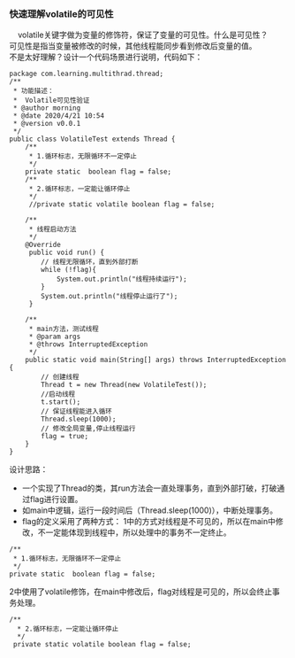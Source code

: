### 快速理解volatile的可见性

&nbsp;&nbsp;&nbsp;&nbsp;volatile关键字做为变量的修饰符，保证了变量的可见性。什么是可见性？<br/>
可见性是指当变量被修改的时候，其他线程能同步看到修改后变量的值。<br/>
不是太好理解？设计一个代码场景进行说明，代码如下：
~~~
package com.learning.multithrad.thread;
/**
 * 功能描述：
 *  Volatile可见性验证
 * @author morning
 * @date 2020/4/21 10:54
 * @version v0.0.1
 */
public class VolatileTest extends Thread {
    /**
     * 1.循环标志，无限循环不一定停止
     */
    private static  boolean flag = false;
    /**
     * 2.循环标志，一定能让循环停止
     */
     //private static volatile boolean flag = false;

    /**
     * 线程启动方法
     */
    @Override
     public void run() {
        // 线程无限循环，直到外部打断
        while (!flag){
            System.out.println("线程持续运行");
        }
        System.out.println("线程停止运行了");
     }

    /**
     * main方法，测试线程
     * @param args
     * @throws InterruptedException
     */
    public static void main(String[] args) throws InterruptedException {
        // 创建线程
        Thread t = new Thread(new VolatileTest());
        //启动线程
        t.start();
        // 保证线程能进入循环
        Thread.sleep(1000);
        // 修改全局变量,停止线程运行
        flag = true;
    }
}
~~~

设计思路：
 - 一个实现了Thread的类，其run方法会一直处理事务，直到外部打破，打破通过flag进行设置。
 - 如main中逻辑，运行一段时间后（Thread.sleep(1000)），中断处理事务。
 - flag的定义采用了两种方式：
 1中的方式对线程是不可见的，所以在main中修改，不一定能体现到线程中，所以处理中的事务不一定终止。
  ~~~
  /**
   * 1.循环标志，无限循环不一定停止
   */
  private static  boolean flag = false;
  ~~~
 2中使用了volatile修饰，在main中修改后，flag对线程是可见的，所以会终止事务处理。
  ```
  /**
    * 2.循环标志，一定能让循环停止
    */
   private static volatile boolean flag = false;
  ```
  
 
